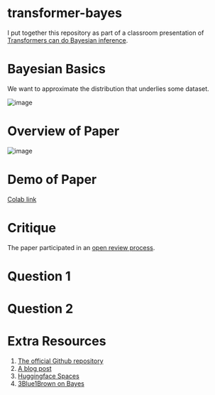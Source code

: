 # transformer-bayes

I put together this repository as part of a classroom presentation of [Transformers can do Bayesian inference](https://github.com/automl/TransformersCanDoBayesianInference).

# Bayesian Basics

We want to approximate the distribution that underlies some dataset.

![image](https://user-images.githubusercontent.com/55119338/194781448-6c690620-f32d-49d9-8b18-38ea3a34ca47.png)

# Overview of Paper
![image](https://user-images.githubusercontent.com/55119338/194781533-d7447e4a-e7e4-4553-b53e-e8af58512641.png)

# Demo of Paper
[Colab link]()

# Critique
The paper participated in an [open review process](https://openreview.net/forum?id=KSugKcbNf9).

# Question 1

# Question 2

# Extra Resources
1. [The official Github repository](https://github.com/automl/TransformersCanDoBayesianInference)
2. [A blog post](https://towardsdatascience.com/bayesian-inference-and-transformers-3dc473ac1af2)
3. [Huggingface Spaces](https://huggingface.co/spaces/samuelinferences/transformers-can-do-bayesian-inference)
4. [3Blue1Brown on Bayes](https://www.youtube.com/watch?v=HZGCoVF3YvM)
